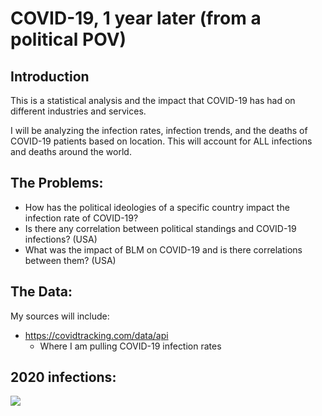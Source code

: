 # COVID-19, 1 year later (from a political POV)

## Introduction

This is a statistical analysis and the impact that COVID-19 has had on different industries and services.

I will be analyzing the infection rates, infection trends, and the deaths of COVID-19 patients based on location. This will account for ALL infections and deaths around the world.

## The Problems:

- How has the political ideologies of a specific country impact the infection rate of COVID-19?
- Is there any correlation between political standings and COVID-19 infections? (USA)
- What was the impact of BLM on COVID-19 and is there correlations between them? (USA)

## The Data:

My sources will include:

- https://covidtracking.com/data/api
  - Where I am pulling COVID-19 infection rates



## 2020 infections:

![](C:\Users\diamo\Documents\Python\datascience\dataset1\photo_sources\covidtrends.png)







